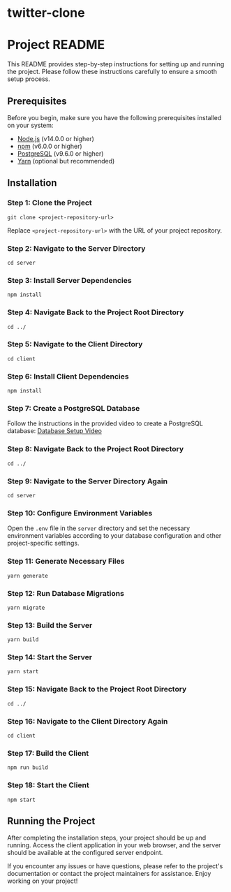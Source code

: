# twitter-clone

# Project README

This README provides step-by-step instructions for setting up and running the project. Please follow these instructions carefully to ensure a smooth setup process.

## Prerequisites

Before you begin, make sure you have the following prerequisites installed on your system:

- [Node.js](https://nodejs.org/) (v14.0.0 or higher)
- [npm](https://www.npmjs.com/) (v6.0.0 or higher)
- [PostgreSQL](https://www.postgresql.org/) (v9.6.0 or higher)
- [Yarn](https://yarnpkg.com/) (optional but recommended)

## Installation

### Step 1: Clone the Project

```shell
git clone <project-repository-url>
```

Replace `<project-repository-url>` with the URL of your project repository.

### Step 2: Navigate to the Server Directory

```shell
cd server
```

### Step 3: Install Server Dependencies

```shell
npm install
```

### Step 4: Navigate Back to the Project Root Directory

```shell
cd ../
```

### Step 5: Navigate to the Client Directory

```shell
cd client
```

### Step 6: Install Client Dependencies

```shell
npm install
```

### Step 7: Create a PostgreSQL Database

Follow the instructions in the provided video to create a PostgreSQL database: [Database Setup Video](https://www.youtube.com/watch?v=0Il040ExA_Q)

### Step 8: Navigate Back to the Project Root Directory

```shell
cd ../
```

### Step 9: Navigate to the Server Directory Again

```shell
cd server
```

### Step 10: Configure Environment Variables

Open the `.env` file in the `server` directory and set the necessary environment variables according to your database configuration and other project-specific settings.

### Step 11: Generate Necessary Files

```shell
yarn generate
```

### Step 12: Run Database Migrations

```shell
yarn migrate
```

### Step 13: Build the Server

```shell
yarn build
```

### Step 14: Start the Server

```shell
yarn start
```

### Step 15: Navigate Back to the Project Root Directory

```shell
cd ../
```

### Step 16: Navigate to the Client Directory Again

```shell
cd client
```

### Step 17: Build the Client

```shell
npm run build
```

### Step 18: Start the Client

```shell
npm start
```

## Running the Project

After completing the installation steps, your project should be up and running. Access the client application in your web browser, and the server should be available at the configured server endpoint.

If you encounter any issues or have questions, please refer to the project's documentation or contact the project maintainers for assistance. Enjoy working on your project!

